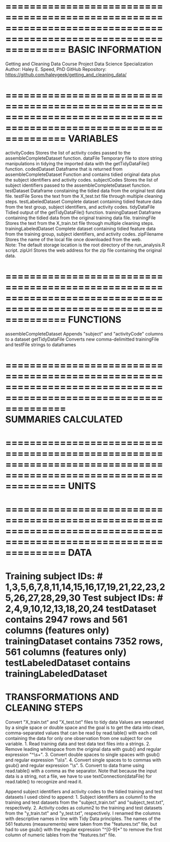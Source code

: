 
==================================================================================================================
BASIC INFORMATION
==================================================================================================================
Getting and Cleaning Data Course Project
Data Science Specialization
Author: Haley E. Speed, PhD
GitHub Repository: https://github.com/haleygeek/getting_and_cleaning_data/


==================================================================================================================
VARIABLES
==================================================================================================================
activityCodes               Stores the list of activity codes passed to the assembleCompleteDataset function.
dataFile                    Temporary file to store string manipulations in tidying the imported data with the 
                            getTidyDataFile() function.
codedDataset                Dataframe that is returned from assembleCompleteDataset Function and contains tidied 
                            original data plus the subject identifiers and activity codes.
subjectCodes                Stores the list of subject identifiers passed to the assembleCompleteDataset function.
testDataset                 Dataframe constaining the tidied data from the original test data file.
testFile                    Sores the text from the X_test.txt file through multiple cleaning steps.
testLabeledDataset          Complete dataset containing tidied feature data from the test group, subject
                            identifiers, and activity codes.
tidyDataFile                Tidied output of the getTidyDataFile() function.
trainingDataset             Dataframe containing the tidied data from the original training data file.
trainingFile                Stores the text from the X_train.txt file through multiple cleaning steps.
trainingLabeledDataset      Complete dataset containing tidied feature data from the training group, subject
                            identifiers, and activity codes.
zipFilename                 Stores the name of the local file once downloaded from the web.  
                            Note: The default storage location is the root directory of the run_analysis.R script.
zipUrl                      Stores the web address for the zip file containing the original data.

    
==================================================================================================================
FUNCTIONS
==================================================================================================================
assembleCompleteDataset     Appends "subject" and "activityCode" columns to a dataset
getTidyDataFile             Converts new comma-delimitted trainingFile and testFile strings to dataframes
                             
==================================================================================================================           
SUMMARIES CALCULATED
==================================================================================================================

==================================================================================================================
UNITS
==================================================================================================================

==================================================================================================================
DATA
==================================================================================================================
Training subject IDs: # 1,3,5,6,7,8,11,14,15,16,17,19,21,22,23,25,26,27,28,29,30
Test subject IDs: # 2,4,9,10,12,13,18,20,24
testDataset contains 2947 rows and 561 columns (features only)
trainingDataset contains 7352 rows, 561 columns (features only)
testLabeledDataset contains 
trainingLabeledDataset
==================================================================================================================
TRANSFORMATIONS AND CLEANING STEPS
==================================================================================================================
Convert "X_train.txt" and "X_test.txt" files to tidy data
        Values are separated by a single space or double space and the goal is to get the data into clean, 
        comma-separated values that can be read by read.table() with each cell containing the data for only
        one observation from one subject for one variable.
                1. Read training data and test data text files into a strings.
                2. Remove leading whitespace from the original data with gsub() and regular expression "^\\s+".
                3. Convert double spaces to single spaces with gsub() and regular expression "\\s\\s".
                4. Convert single spaces to to commas with gsub() and regular expression "\\s".
                5. Convert to data frame using read.table() with a comma as the separator. Note that because the
                   input data is a string, not a file, we have to use textConnection(dataFile) for read.table()
                   to recognize and read it.
                   
Append subject identifiers and activity codes to the tidied training and test datasets
        I used cbind to append: 
                1. Subject identifiers as column1 to the training and test datasets from the 
                   "subject_train.txt" and "subject_test.txt", respectively.
                2. Activity codes as column2 to the training and test datasets from the 
                   "y_train.txt" and "y_test.txt", respectively.
        I renamed the columns with descriptive names in line with Tidy Data principles. The names of the 561 
        features (measurements) were taken from the "features.txt" file, but had to use gsub() with the regular
        expression "^[0-9]*" to remove the first column of numeric lables from the "features.txt" file.
                     
